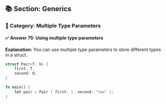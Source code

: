 ## 📚 Section: Generics  
### 🔹 Category: Multiple Type Parameters  
#### ✅ Answer 75: Using multiple type parameters

**Explanation:**
You can use multiple type parameters to store different types in a struct.

```rust
struct Pair<T, U> {
    first: T,
    second: U,
}

fn main() {
    let pair = Pair { first: 1, second: "two" };
}
```
